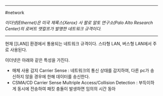 
---

#network 

*이더넷(Ethernet)은 미국 제록스(Xerox) 사 팔로 알토 연구소(Palo Alto Research Center)의 로버트 맷칼프가 발명한 네트워크 규격이다.*

---

현재 [[LAN]] 환경에서 통용되는 네트워크 규격이다. 스타형 LAN, 버스형 LAN에서 주로 사용된다.

이더넷은 아래와 같은 특성을 가진다.
- 매체 사용 감지 Carrier Sense : 네트워크의 통신 상태를 감지하여, 다른 pc가 송신하지 않을 경우에 한해 데이터를 송신한다.
- CSMA/CD Carrier Sense Multriple Access/Collision Detection : 부득이하게 동시에 전송하여 패킷 충돌이 발생하면 임의의 시간 동아